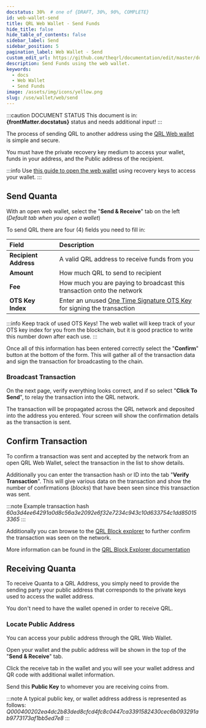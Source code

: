 ```yaml
---
docstatus: 30%  # one of {DRAFT, 30%, 90%, COMPLETE}
id: web-wallet-send
title: QRL Web Wallet - Send Funds
hide_title: false
hide_table_of_contents: false
sidebar_label: Send 
sidebar_position: 5
pagination_label: Web Wallet - Send
custom_edit_url: https://github.com/theqrl/documentation/edit/master/docs/basics/what-is-qrl.md
description: Send Funds using the web wallet.
keywords:
  - docs
  - Web Wallet
  - Send Funds
image: /assets/img/icons/yellow.png
slug: /use/wallet/web/send
---
```



:::caution DOCUMENT STATUS 
<span>This document is in: <b>{frontMatter.docstatus}</b> status and needs additional input!</span>
:::


The process of sending QRL to another address using the [QRL Web wallet](https://wallet.theqrl.org) is simple and secure. 

You must have the private recovery key medium to access your wallet, funds in your address, and the Public address of the recipient.

:::info
Use [this guide to open the web wallet](/use/wallet/web/open) using recovery keys to access your wallet.
:::

## Send Quanta

With an open web wallet, select the "**Send & Receive**" tab on the left (*Default tab when you open a wallet*)

To send QRL there are four (4) fields you need to fill in:

| Field |  Description  |
|:-----|:--| 
| **Recipient Address** | A valid QRL address to receive funds from you |
| **Amount** | How much QRL to send to recipient |
| **Fee** | How much you are paying to broadcast this transaction onto the network |
| **OTS Key Index** | Enter an unused [One Time Signature OTS Key](/build/fundamentals/ots-keys) for signing the transaction |

:::info
Keep track of used OTS Keys! The web wallet will keep track of your OTS key index for you from the blockchain, but it is good practice to write this number down after each use.
:::

Once all of this information has been entered correctly select the "**Confirm**" button at the bottom of the form. This will gather all of the transaction data and sign the transaction for broadcasting to the chain. 

### Broadcast Transaction

On the next page, verify everything looks correct, and if so select "**Click To Send**", to relay the transaction into the QRL network.

The transaction will be propagated across the QRL network and deposited into the address you entered. Your screen will show the confirmation details as the transaction is sent. 
 

## Confirm Transaction

To confirm a transaction was sent and accepted by the network from an open QRL Web Wallet, select the transaction in the list to show details.

Additionally you can enter the transaction hash or ID into the tab "**Verify Transaction**". This will give various data on the transaction and show the number of confirmations (*blocks*) that have been seen since this transaction was sent. 

:::note Example transaction hash
_60a3d4ee64291a0d8c56a3e2092e6f32e7234c943c10d633754c1dd850153365_
:::

Additionally you can browse to the [QRL Block explorer](https://explorer.theqrl.org) to further confirm the transaction was seen on the network.

More information can be found in the [QRL Block Explorer documentation](/use/tools/explorer/overview)



## Receiving Quanta


To receive Quanta to a QRL Address, you simply need to provide the sending party your public address that corresponds to the private keys used to access the wallet address.

You don't need to have the wallet opened in order to receive QRL.

### Locate Public Address

You can access your public address through the QRL Web Wallet. 

Open your wallet and the public address will be shown in the top of the "**Send & Receive**" tab.


Click the receive tab in the wallet and you will see your wallet address and QR code with additional wallet information. 

Send this **Public Key** to whomever you are receiving coins from.


:::note A typical public key, or wallet address address is represented as follows:
_Q000400202ea4dc2b83ded8cfcd4fc8c0447ca3391582430cec6b093291ab9773173af1bb5ed7e8_
:::